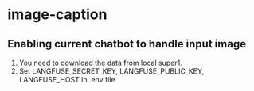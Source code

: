 # image-caption
## Enabling current chatbot to handle input image

1. You need to download the data from local super1. 
2. Set LANGFUSE_SECRET_KEY, LANGFUSE_PUBLIC_KEY, LANGFUSE_HOST in .env file
